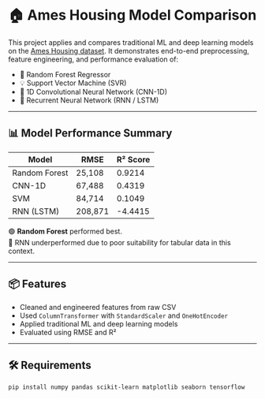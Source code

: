 # 🏠 Ames Housing Model Comparison

This project applies and compares traditional ML and deep learning models on the [Ames Housing dataset](https://www.kaggle.com/datasets/prevek18/ames-housing-dataset). It demonstrates end-to-end preprocessing, feature engineering, and performance evaluation of:

- 🌲 Random Forest Regressor
- 💡 Support Vector Machine (SVR)
- 🧠 1D Convolutional Neural Network (CNN-1D)
- 🔁 Recurrent Neural Network (RNN / LSTM)

---

## 📊 Model Performance Summary

| Model           | RMSE       | R² Score |
|----------------|------------|----------|
| Random Forest  | 25,108     | 0.9214   |
| CNN-1D         | 67,488     | 0.4319   |
| SVM            | 84,714     | 0.1049   |
| RNN (LSTM)     | 208,871    | -4.4415  |

🟢 **Random Forest** performed best.  
🔴 RNN underperformed due to poor suitability for tabular data in this context.

---

## 📦 Features

- Cleaned and engineered features from raw CSV
- Used `ColumnTransformer` with `StandardScaler` and `OneHotEncoder`
- Applied traditional ML and deep learning models
- Evaluated using RMSE and R²

---

## 🛠️ Requirements

```bash
pip install numpy pandas scikit-learn matplotlib seaborn tensorflow
